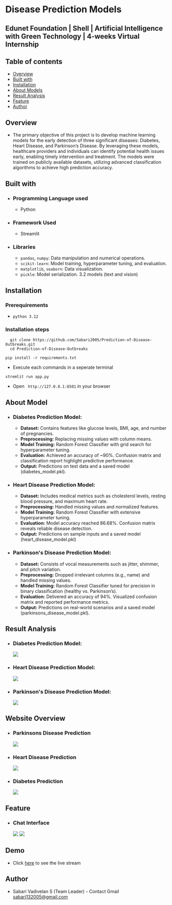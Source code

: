 # Disease Prediction Models
## Edunet Foundation | Shell | Artificial Intelligence with Green Technology | 4-weeks Virtual Internship 



## Table of contents

- [Overview](#overview)
- [Built with](#built-with)
- [Installation](#installation)
- [About Models](#about)
- [Result Analysis](#resultanalysis)
- [Feature](#features)
- [Author](#author)


## Overview
- The primary objective of this project is to develop machine learning models for the early detection of
three significant diseases: Diabetes, Heart Disease, and Parkinson’s Disease. By leveraging these models,
healthcare providers and individuals can identify potential health issues early, enabling timely
intervention and treatment. The models were trained on publicly available datasets, utilizing advanced
classification algorithms to achieve high prediction accuracy.

## Built with

- ### Programming Language used
    - Python

- ### Framework Used
    - Streamlit

- ### Libraries
  - `pandas`, `numpy`: Data manipulation and numerical operations.
  - `scikit-learn`: Model training, hyperparameter tuning, and evaluation.
  - `matplotlib`, `seaborn`: Data visualization.
  - `pickle`: Model serialization.
3.2 models (text and vision)


## Installation

### Prerequirements
  - `python 3.12`

### Installation steps

  ```
    git clone https://github.com/Sabari2005/Prediction-of-Disease-Outbreaks.git
    cd Prediction-of-Disease-Outbreaks
  ```
  ```
  pip install -r requirements.txt
  ```

  - Execute each commands in a seperate terminal
  ```
  stremlit run app.py
  ```
  - Open ` http://127.0.0.1:8501` in your browser


## About Model

- ### Diabetes Prediction Model:
    - **Dataset:** Contains features like glucose levels, BMI, age, and number of pregnancies.
    - **Preprocessing:** Replacing missing values with column means.
    - **Model Training:** Random Forest Classifier with grid search for hyperparameter tuning.
    - **Evaluation:** Achieved an accuracy of ~90%. Confusion matrix and classification report highlight
    predictive performance.
    - **Output:** Predictions on test data and a saved model (diabetes_model.pkl).

- ### Heart Disease Prediction Model:
    - **Dataset:** Includes medical metrics such as cholesterol levels, resting blood pressure, and
    maximum heart rate.
    - **Preprocessing:** Handled missing values and normalized features.
    - **Model Training:** Random Forest Classifier with extensive hyperparameter tuning.
    - **Evaluation:** Model accuracy reached 86.68%. Confusion matrix reveals reliable disease
    detection.
    - **Output:** Predictions on sample inputs and a saved model (heart_disease_model.pkl)

- ### Parkinson's Disease Prediction Model:
    - **Dataset:** Consists of vocal measurements such as jitter, shimmer, and pitch variation.
    - **Preprocessing:** Dropped irrelevant columns (e.g., name) and handled missing values.
    - **Model Training:** Random Forest Classifier tuned for precision in binary classification (healthy vs.
    Parkinson’s).
    - **Evaluation:** Delivered an accuracy of 94%. Visualized confusion matrix and reported
    performance metrics.
    - **Output:** Predictions on real-world scenarios and a saved model (parkinsons_disease_model.pkl).


## Result Analysis

- ### Diabetes Prediction Model:
    <img src="./scores/diabetes.png">

- ### Heart Disease Prediction Model:
    <img src="./scores/Heart_disease.png">


- ### Parkinson's Disease Prediction Model:
    <img src="./scores/Parkinsons.png">


## Website Overview
  - ### Parkinsons Disease Prediction
    <img src="./screenshots/web1.png">

  - ### Heart Disease Prediction
    <img src="./screenshots/web2.png">

  - ### Diabetes Prediction
    <img src="./screenshots/web3.png">
    
## Feature

  - ### Chat Interface
    <img src="./screenshots/web4.png">
    <img src="./screenshots/web5.png">


## Demo 

- Click [here](./assets/videos/demo.mp4) to see the live stream


## Author

- Sabari Vadivelan S (Team Leader) - Contact Gmail [sabari132005@gmail.com]()

